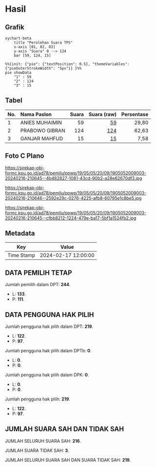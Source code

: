 # Hasil

## Grafik

```mermaid
xychart-beta
    title "Perolehan Suara TPS"
    x-axis [01, 02, 03]
    y-axis "Suara" 0 --> 124
    bar [59, 124, 15]
```

```mermaid
%%{init: {"pie": {"textPosition": 0.5}, "themeVariables": {"pieOuterStrokeWidth": "5px"}} }%%
pie showData
    "1" : 59
    "2" : 124
    "3" : 15
```

## Tabel

| No. | Nama Paslon    | Suara | Suara (raw) | Persentase |
|:--- |:-------------- | -----:| -----------:| ----------:|
| 1   | ANIES MUHAIMIN | 59    | [59][p-1]   | 29,80      |
| 2   | PRABOWO GIBRAN | 124   | [124][p-2]  | 62,63      |
| 3   | GANJAR MAHFUD  | 15    | [15][p-3]   | 7,58       |


[p-1]: https://github.com/gigit-pemilu/pemilu-2024-19-kepulauan-bangka-belitung/blob/main/pilpres/hitung-suara/sub/19-kepulauan-bangka-belitung/sub/05-bangka-barat/sub/05-tempilang/sub/2009-simpang-yul/sub/003-tps/sub/paslon-1.txt
[p-2]: https://github.com/gigit-pemilu/pemilu-2024-19-kepulauan-bangka-belitung/blob/main/pilpres/hitung-suara/sub/19-kepulauan-bangka-belitung/sub/05-bangka-barat/sub/05-tempilang/sub/2009-simpang-yul/sub/003-tps/sub/paslon-2.txt
[p-3]: https://github.com/gigit-pemilu/pemilu-2024-19-kepulauan-bangka-belitung/blob/main/pilpres/hitung-suara/sub/19-kepulauan-bangka-belitung/sub/05-bangka-barat/sub/05-tempilang/sub/2009-simpang-yul/sub/003-tps/sub/paslon-3.txt

## Foto C Plano

https://sirekap-obj-formc.kpu.go.id/ad78/pemilu/ppwp/19/05/05/20/09/1905052009003-20240216-210645--4b482827-1081-43cd-90b2-a28e62670df3.jpg

https://sirekap-obj-formc.kpu.go.id/ad78/pemilu/ppwp/19/05/05/20/09/1905052009003-20240216-210646--2592e29c-0276-4225-afb8-60795e1c8be5.jpg

https://sirekap-obj-formc.kpu.go.id/ad78/pemilu/ppwp/19/05/05/20/09/1905052009003-20240216-210645--cfbb8212-1224-479e-ba17-5bf1a1524fb2.jpg


## Metadata

| Key        | Value               |
| ---------- | ------------------- |
| Time Stamp | 2024-02-17 12:00:00 |


## DATA PEMILIH TETAP

Jumlah pemilih dalam DPT: **244**.
 * L: **133**.
 * P: **111**.

## DATA PENGGUNA HAK PILIH

Jumlah pengguna hak pilih dalam DPT: **219**.
 * L: **122**.
 * P: **97**.

Jumlah pengguna hak pilih dalam DPTb: **0**.
 * L: **0**.
 * P: **0**.

Jumlah pengguna hak pilih dalam DPK: **0**.
 * L: **0**.
 * P: **0**.

Jumlah pengguna hak pilih: **219**.
 * L: **122**.
 * P: **97**.

## JUMLAH SUARA SAH DAN TIDAK SAH

JUMLAH SELURUH SUARA SAH: **216**.

JUMLAH SUARA TIDAK SAH: **3**.

JUMLAH SELURUH SUARA SAH DAN SUARA TIDAK SAH: **219**.


